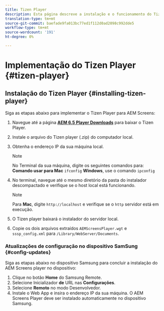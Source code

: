 ```yaml
---
title: Tizen Player
description: Esta página descreve a instalação e o funcionamento do Tizen Player.
translation-type: tm+mt
source-git-commit: baefade9fa013bc77ed1f112d0ad2098c992dde5
workflow-type: tm+mt
source-wordcount: '191'
ht-degree: 0%

---
```



# Implementação do Tizen Player {#tizen-player}

## Instalação do Tizen Player {#installing-tizen-player}

Siga as etapas abaixo para implementar o Tizen Player para AEM Screens:

1. Navegue até a página [**AEM 6.5 Player Downloads**](https://download.macromedia.com/screens/) para baixar o Tizen Player.

1. Instale o arquivo do Tizen player (.zip) do computador local.

1. Obtenha o endereço IP da sua máquina local.

   >[!NOTE]
   >No Terminal da sua máquina, digite os seguintes comandos para:
   >**Comando usar para Mac** `ifconfig`
   >**Windows**, use o comando `ipconfig`

1. No terminal, navegue até o mesmo diretório da pasta do instalador descompactado e verifique se o host local está funcionando.

   >[!NOTE]
   >Para **Mac**, digite `http://localhost` e verifique se o `http` servidor está em execução.

1. O Tizen player baixará o instalador do servidor local.

1. Copie os dois arquivos extraídos `AEMScreensPlayer.wgt` e `sssp_config.xml` para `/Library/WebServer/Documents`.

### Atualizações de configuração no dispositivo SamSung {#config-updates}

Siga as etapas abaixo no dispositivo Samsung para concluir a instalação do AEM Screens player no dispositivo:

1. Clique no botão **Home** do Samsung Remote.
1. Selecione Inicializador **de** URL nas **Configurações**.
1. Selecione **Remoto** no modo Desenvolvedor.
1. Instale o Web App e insira o endereço IP da sua máquina.
O AEM Screens Player deve ser instalado automaticamente no dispositivo Samsung.


